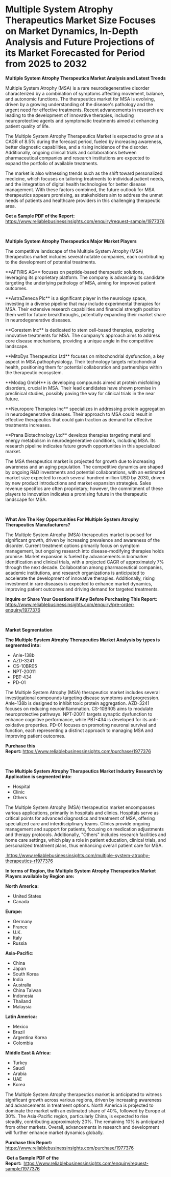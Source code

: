 <p><h1>Multiple System Atrophy Therapeutics Market Size Focuses on Market Dynamics, In-Depth Analysis and Future Projections of its Market Forecasted for Period from 2025 to 2032</h1></p><p><strong>Multiple System Atrophy Therapeutics Market Analysis and Latest Trends</strong></p>
<p><p>Multiple System Atrophy (MSA) is a rare neurodegenerative disorder characterized by a combination of symptoms affecting movement, balance, and autonomic functions. The therapeutics market for MSA is evolving, driven by a growing understanding of the disease's pathology and the urgent need for effective treatments. Recent advancements in research are leading to the development of innovative therapies, including neuroprotective agents and symptomatic treatments aimed at enhancing patient quality of life. </p><p>The Multiple System Atrophy Therapeutics Market is expected to grow at a CAGR of 8.5% during the forecast period, fueled by increasing awareness, better diagnostic capabilities, and a rising incidence of the disorder. Additionally, ongoing clinical trials and collaborations between pharmaceutical companies and research institutions are expected to expand the portfolio of available treatments. </p><p>The market is also witnessing trends such as the shift toward personalized medicine, which focuses on tailoring treatments to individual patient needs, and the integration of digital health technologies for better disease management. With these factors combined, the future outlook for MSA therapeutics appears promising, as stakeholders aim to address the unmet needs of patients and healthcare providers in this challenging therapeutic area.</p></p>
<p><strong>Get a Sample PDF of the Report:&nbsp;</strong> <a href="https://www.reliablebusinessinsights.com/enquiry/request-sample/1977376?utm_campaign=2440&utm_medium=2&utm_source=Github&utm_content=ia&utm_term=13042025&utm_id=multiple-system-atrophy-therapeutics">https://www.reliablebusinessinsights.com/enquiry/request-sample/1977376</a></p>
<p>&nbsp;</p>
<p><strong>Multiple System Atrophy Therapeutics Major Market Players</strong></p>
<p><p>The competitive landscape of the Multiple System Atrophy (MSA) therapeutics market includes several notable companies, each contributing to the development of potential treatments.</p><p>**AFFiRiS AG** focuses on peptide-based therapeutic solutions, leveraging its proprietary platform. The company is advancing its candidate targeting the underlying pathology of MSA, aiming for improved patient outcomes.</p><p>**AstraZeneca Plc** is a significant player in the neurology space, investing in a diverse pipeline that may include experimental therapies for MSA. Their extensive research capabilities and financial strength position them well for future breakthroughs, potentially expanding their market share in neurodegenerative diseases.</p><p>**Corestem Inc** is dedicated to stem cell-based therapies, exploring innovative treatments for MSA. The company's approach aims to address core disease mechanisms, providing a unique angle in the competitive landscape.</p><p>**MitoDys Therapeutics Ltd** focuses on mitochondrial dysfunction, a key aspect in MSA pathophysiology. Their technology targets mitochondrial health, positioning them for potential collaboration and partnerships within the therapeutic ecosystem.</p><p>**Modag GmbH** is developing compounds aimed at protein misfolding disorders, crucial in MSA. Their lead candidates have shown promise in preclinical studies, possibly paving the way for clinical trials in the near future.</p><p>**Neuropore Therapies Inc** specializes in addressing protein aggregation in neurodegenerative diseases. Their approach to MSA could result in effective therapeutics that could gain traction as demand for effective treatments increases.</p><p>**Prana Biotechnology Ltd** develops therapies targeting metal and energy metabolism in neurodegenerative conditions, including MSA. Its research pipeline indicates future growth opportunities in this specialized market.</p><p>The MSA therapeutics market is projected for growth due to increasing awareness and an aging population. The competitive dynamics are shaped by ongoing R&D investments and potential collaborations, with an estimated market size expected to reach several hundred million USD by 2030, driven by new product introductions and market expansion strategies. Sales revenue specifics are often proprietary; however, the commitment of these players to innovation indicates a promising future in the therapeutic landscape for MSA.</p></p>
<p>&nbsp;</p>
<p><strong>What Are The Key Opportunities For Multiple System Atrophy Therapeutics Manufacturers?</strong></p>
<p><p>The Multiple System Atrophy (MSA) therapeutics market is poised for significant growth, driven by increasing prevalence and awareness of the disorder. Current treatment options primarily focus on symptom management, but ongoing research into disease-modifying therapies holds promise. Market expansion is fueled by advancements in biomarker identification and clinical trials, with a projected CAGR of approximately 7% through the next decade. Collaboration among pharmaceutical companies, academic institutions, and research organizations is anticipated to accelerate the development of innovative therapies. Additionally, rising investment in rare diseases is expected to enhance market dynamics, improving patient outcomes and driving demand for targeted treatments.</p></p>
<p><strong>Inquire or Share Your Questions If Any Before Purchasing This Report:</strong> <a href="https://www.reliablebusinessinsights.com/enquiry/pre-order-enquiry/1977376?utm_campaign=2440&utm_medium=2&utm_source=Github&utm_content=ia&utm_term=13042025&utm_id=multiple-system-atrophy-therapeutics">https://www.reliablebusinessinsights.com/enquiry/pre-order-enquiry/1977376</a></p>
<p>&nbsp;</p>
<p><strong>Market Segmentation</strong></p>
<p><strong>The Multiple System Atrophy Therapeutics Market Analysis by types is segmented into:</strong></p>
<p><ul><li>Anle-138b</li><li>AZD-3241</li><li>CS-10BR05</li><li>NPT-20011</li><li>PBT-434</li><li>PD-01</li></ul></p>
<p><p>The Multiple System Atrophy (MSA) therapeutics market includes several investigational compounds targeting disease symptoms and progression. Anle-138b is designed to inhibit toxic protein aggregation. AZD-3241 focuses on reducing neuroinflammation. CS-10BR05 aims to modulate neuroprotective pathways. NPT-20011 targets synaptic dysfunction to enhance cognitive performance, while PBT-434 is developed for its anti-oxidative properties. PD-01 focuses on promoting neuronal survival and function, each representing a distinct approach to managing MSA and improving patient outcomes.</p></p>
<p><strong>Purchase this Report:&nbsp;</strong><a href="https://www.reliablebusinessinsights.com/purchase/1977376?utm_campaign=2440&utm_medium=2&utm_source=Github&utm_content=ia&utm_term=13042025&utm_id=multiple-system-atrophy-therapeutics">https://www.reliablebusinessinsights.com/purchase/1977376</a></p>
<p>&nbsp;</p>
<p><strong>The Multiple System Atrophy Therapeutics Market Industry Research by Application is segmented into:</strong></p>
<p><ul><li>Hospital</li><li>Clinic</li><li>Others</li></ul></p>
<p><p>The Multiple System Atrophy (MSA) therapeutics market encompasses various applications, primarily in hospitals and clinics. Hospitals serve as critical points for advanced diagnostics and treatment of MSA, offering specialized care and interdisciplinary teams. Clinics provide ongoing management and support for patients, focusing on medication adjustments and therapy protocols. Additionally, "Others" includes research facilities and home care settings, which play a role in patient education, clinical trials, and personalized treatment plans, thus enhancing overall patient care for MSA.</p></p>
<p><a href="https://www.reliablebusinessinsights.com/multiple-system-atrophy-therapeutics-r1977376?utm_campaign=2440&utm_medium=2&utm_source=Github&utm_content=ia&utm_term=13042025&utm_id=multiple-system-atrophy-therapeutics">&nbsp;https://www.reliablebusinessinsights.com/multiple-system-atrophy-therapeutics-r1977376</a></p>
<p><strong>In terms of Region, the Multiple System Atrophy Therapeutics Market Players available by Region are:</strong></p>
<p>
    <p> <strong> North America: </strong>
        <ul>
            <li>United States</li>
            <li>Canada</li>
        </ul>
        </p> 
    <p> <strong> Europe: </strong>
        <ul>
            <li>Germany</li>
            <li>France</li>
            <li>U.K.</li>
            <li>Italy</li>
            <li>Russia</li>
        </ul>
        </p> 
    <p> <strong> Asia-Pacific: </strong>
        <ul>
            <li>China</li>
            <li>Japan</li>
            <li>South Korea</li>
            <li>India</li>
            <li>Australia</li>
            <li>China Taiwan</li>
            <li>Indonesia</li>
            <li>Thailand</li>
            <li>Malaysia</li>
        </ul>
        </p> 
    <p> <strong> Latin America: </strong>
        <ul>
            <li>Mexico</li>
            <li>Brazil</li>
            <li>Argentina Korea</li>
            <li>Colombia</li>
        </ul>
        </p> 
    <p> <strong> Middle East & Africa: </strong>
        <ul>
            <li>Turkey</li>
            <li>Saudi</li>
            <li>Arabia</li>
            <li>UAE</li>
            <li>Korea</li>
        </ul>
    </p>
    </p>
<p><p>The Multiple System Atrophy therapeutics market is anticipated to witness significant growth across various regions, driven by increasing awareness and advancements in treatment options. North America is projected to dominate the market with an estimated share of 40%, followed by Europe at 30%. The Asia-Pacific region, particularly China, is expected to rise steadily, contributing approximately 20%. The remaining 10% is anticipated from other markets. Overall, advancements in research and development will further enhance market dynamics globally.</p></p>
<p><strong>Purchase this Report: </strong><a href="https://www.reliablebusinessinsights.com/purchase/1977376?utm_campaign=2440&utm_medium=2&utm_source=Github&utm_content=ia&utm_term=13042025&utm_id=multiple-system-atrophy-therapeutics">https://www.reliablebusinessinsights.com/purchase/1977376</a></p>
<p>&nbsp;<strong>Get a Sample PDF of the Report:&nbsp;&nbsp;</strong><a href="https://www.reliablebusinessinsights.com/enquiry/request-sample/1977376?utm_campaign=2440&utm_medium=2&utm_source=Github&utm_content=ia&utm_term=13042025&utm_id=multiple-system-atrophy-therapeutics">https://www.reliablebusinessinsights.com/enquiry/request-sample/1977376</a></p>
<p><strong></strong></p>
<p><p></p><p></p><p></p></p>
